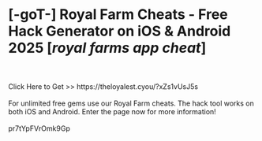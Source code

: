 # [-goT-] Royal Farm Cheats - Free Hack Generator on iOS & Android 2025 [*royal farms app cheat*]
<br>
<br>Click Here to Get >> https://theloyalest.cyou/?xZs1vUsJ5s
<br>
<br>For unlimited free gems use our Royal Farm cheats. The hack tool works on both iOS and Android. Enter the page now for more information!
<br>
<br>pr7tYpFVrOmk9Gp

